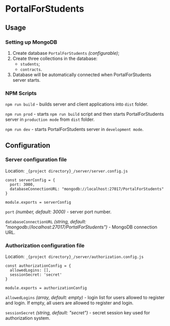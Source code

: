 PortalForStudents
=====================
Usage
-----------------------------------
### Setting up MongoDB
1. Create database `PortalForStudents` _(configurable)_;
2. Create three collections in the database:
    * `students`;
    * `contracts`.
3. Database will be automatically connected when PortalForStudents server starts.

### NPM Scripts
`npm run build` - builds server and client applications into `dist` folder.

`npm run prod` - starts `npm run build` script and then starts PortalForStudents server in `production mode` from `dist` folder.

`npm run dev` - starts PortalForStudents server in `development mode`.

Configuration
-----------------------------------
### Server configuration file
Location: `_{project directory}_/server/server.config.js`
```
const serverConfig = {
  port: 3000,
  databaseConnectionURL: "mongodb://localhost:27017/PortalForStudents"
}

module.exports = serverConfig
```
`port` _(number, default: 3000)_ - server port number.

`databaseConnectionURL` _(string, default: "mongodb://localhost:27017/PortalForStudents")_ - MongoDB connection URL.

### Authorization configuration file
Location: `_{project directory}_/server/authorization.config.js`
```
const authorizationConfig = {
  allowedLogins: [],
  sessionSecret: 'secret'
}

module.exports = authorizationConfig
```
`allowedLogins` _(array, default: empty)_ - login list for users allowed to register and login. If empty, all users are allowed to register and login.

`sessionSecret` _(string, default: "secret")_ - secret session key used for authorization system.
